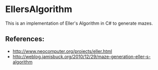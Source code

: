 # EllersAlgorithm
This is an implementation of Eller's Algorithm in C# to generate mazes.
## References:

* http://www.neocomputer.org/projects/eller.html
* http://weblog.jamisbuck.org/2010/12/29/maze-generation-eller-s-algorithm
